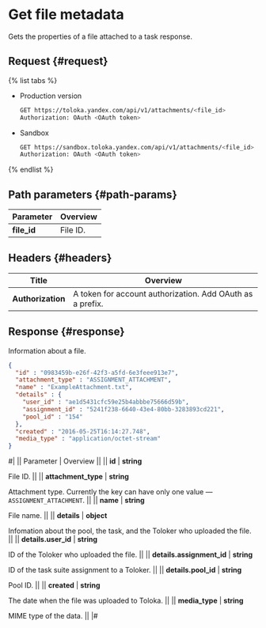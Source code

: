 # Get file metadata

Gets the properties of a file attached to a task response.

## Request {#request}

{% list tabs %}

- Production version

    ```bash
    GET https://toloka.yandex.com/api/v1/attachments/<file_id>
    Authorization: OAuth <OAuth token>
    ```

- Sandbox

    ```bash
    GET https://sandbox.toloka.yandex.com/api/v1/attachments/<file_id>
    Authorization: OAuth <OAuth token>
    ```

{% endlist %}

## Path parameters {#path-params}

Parameter | Overview
----- | -----
**file_id** | File ID.

## Headers {#headers}

Title | Overview
----- | -----
**Authorization** | A token for account authorization. Add OAuth as a prefix.

## Response {#response}

Information about a file.

```json
{
  "id" : "0983459b-e26f-42f3-a5fd-6e3feee913e7",
  "attachment_type" : "ASSIGNMENT_ATTACHMENT",
  "name" : "ExampleAttachment.txt",
  "details" : {
    "user_id" : "ae1d5431cfc59e25b4abbbe75666d59b",
    "assignment_id" : "5241f238-6640-43e4-80bb-3283893cd221",
    "pool_id" : "154"
  },
  "created" : "2016-05-25T16:14:27.748",
  "media_type" : "application/octet-stream"
}
```

#|
|| Parameter | Overview ||
|| **id** | **string**

File ID. ||
|| **attachment_type** | **string**

Attachment type. Currently the key can have only one value — `ASSIGNMENT_ATTACHMENT`. ||
|| **name** | **string**

File name. ||
|| **details** | **object**

Infomation about the pool, the task, and the Toloker who uploaded the file. ||
|| **details.user_id** | **string**

ID of the Toloker who uploaded the file. ||
|| **details.assignment_id** | **string**

ID of the task suite assignment to a Toloker. ||
|| **details.pool_id** | **string**

Pool ID. ||
|| **created** | **string**

The date when the file was uploaded to Toloka. ||
|| **media_type** | **string**

MIME type of the data. ||
|#